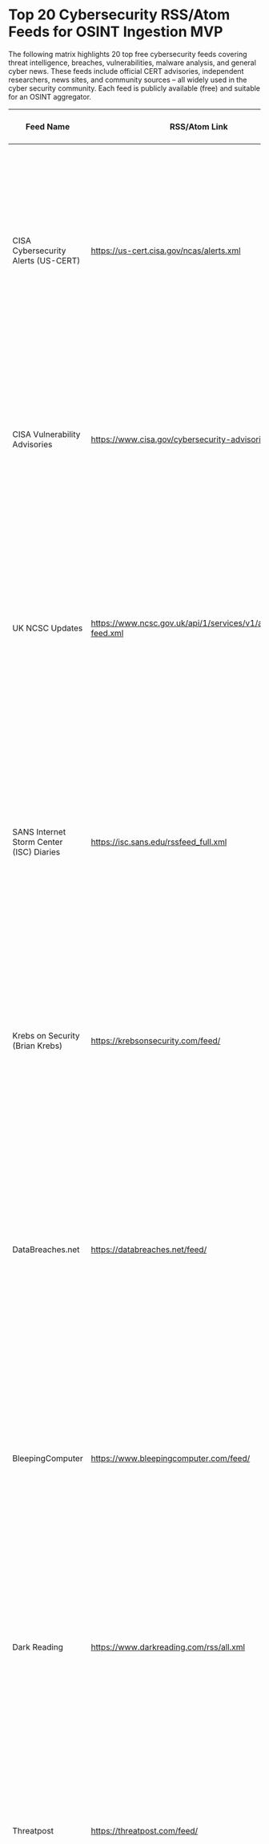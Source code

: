 # Top 20 Cybersecurity RSS/Atom Feeds for OSINT Ingestion MVP

The following matrix highlights 20 top free cybersecurity feeds covering threat intelligence, breaches, vulnerabilities, malware analysis, and general cyber news. These feeds include official CERT advisories, independent researchers, news sites, and community sources – all widely used in the cyber security community. Each feed is publicly available (free) and suitable for an OSINT aggregator.


| Feed Name                                      | RSS/Atom Link                                                        | Focus Area(s)                                            | Type                         | Free/Paid | Short Summary of Coverage                                                                                                                                       |
|-----------------------------------------------|----------------------------------------------------------------------|----------------------------------------------------------|------------------------------|-----------|----------------------------------------------------------------------------------------------------------------------------------------------------------------|
| CISA Cybersecurity Alerts (US-CERT)           | https://us-cert.cisa.gov/ncas/alerts.xml                             | Threat alerts, current security issues                   | Official (Government)        | Free      | High-priority alerts from the US Cybersecurity & Infrastructure Security Agency. Provides timely info on current security issues, major threats, vulnerabilities and exploits. Useful for staying updated on active cyber incidents. |
| CISA Vulnerability Advisories                 | https://www.cisa.gov/cybersecurity-advisories/all.xml                | Vulnerability disclosures, patches (incl. ICS)           | Official (Government)        | Free      | Official CISA advisories on newly discovered vulnerabilities. Details on affected systems, severity, and mitigation. Helps track critical patches and exploits as they are disclosed.                                                  |
| UK NCSC Updates                               | https://www.ncsc.gov.uk/api/1/services/v1/all-rss-feed.xml           | National cyber security news & advisories                | Official (Government)        | Free      | Updates from the UK’s National Cyber Security Centre. Includes news releases, threat guidance, and advisories, offering insight into UK government cyber defence initiatives and warnings. Useful for UK/EU-focused threat context. |
| SANS Internet Storm Center (ISC) Diaries      | https://isc.sans.edu/rssfeed_full.xml                                | Daily threat analysis, emerging attack trends            | Independent (Community)      | Free      | Community volunteer handlers post daily diaries highlighting new threats and attack trends. Provides expert analysis of malware, exploits, and security incidents worldwide. Renowned as a crowdsourced early-warning system.         |
| Krebs on Security (Brian Krebs)               | https://krebsonsecurity.com/feed/                                    | Cybercrime investigations, data breaches                 | Independent                  | Free      | Brian Krebs’s blog featuring investigative reporting on major data breaches, cybercrimes, and hacking incidents. Known for breaking stories on cybercrime gangs and breaches, with in-depth analysis and interviews.                 |
| DataBreaches.net                              | https://databreaches.net/feed/                                       | Data breach incidents, leaks                             | Independent                  | Free      | Blog dedicated to data breach news across industries. Combines news aggregation with original investigative reporting and opinion on breach incidents. Tracks disclosed leaks, ransomware victim updates, and breach legislation news. |
| BleepingComputer                              | https://www.bleepingcomputer.com/feed/                               | Cybersecurity news, malware, tech support threats        | Independent                  | Free      | A widely-followed security news site covering malware outbreaks, software vulnerabilities, data breaches, and technology news. Articles provide practical details and removal guidance for threats.                                |
| Dark Reading                                  | https://www.darkreading.com/rss/all.xml                              | Information security news, industry analysis             | Independent                  | Free      | Trusted online cybersecurity news outlet. Provides a broad range of infosec news, vulnerability reports, and expert analysis. Covers enterprise security trends, breaches, and research findings in depth.                           |
| Threatpost                                    | https://threatpost.com/feed/                                         | Security news, threats & vulnerabilities                  | Independent                  | Free      | Independent IT security news site delivering daily stories on vulnerabilities, exploits, malware campaigns, and cybersecurity policy. Known for timely reporting with expert commentary.                                        |
| The Hacker News                               | https://feeds.feedburner.com/TheHackersNews                          | General hacking & cyber news, malware, breaches          | Independent                  | Free      | Popular cybersecurity news source covering hacking incidents, data breaches, vulnerability alerts, and malware research. Updated frequently with brief, accessible reports on emerging threats.                                     |
| Schneier on Security (Bruce Schneier)         | https://www.schneier.com/blog/atom.xml                               | Security insights, cryptography, policy                  | Independent                  | Free      | Bruce Schneier’s influential blog featuring commentary on security topics, cryptography, and privacy. Offers high-level insights and analysis from a renowned security technologist.                                           |
| Graham Cluley Security                        | https://www.grahamcluley.com/feed/                                   | Security news, malware, privacy                          | Independent                  | Free      | Security blog by veteran UK antivirus researcher Graham Cluley. Covers the latest malware, hacking, and privacy news with a touch of opinion and humour. Provides easy-to-understand threat explanations and advice.            |
| Malwarebytes Labs                             | https://blog.malwarebytes.com/feed/                                  | Malware analysis, threat research                        | Independent                  | Free      | Research blog by Malwarebytes. Publishes technical analyses of malware, ransomware, and phishing campaigns, as well as threat trend reports. Focuses on how threats work and how to remediate them.                                |
| Cisco Talos Intelligence Blog                 | https://feeds.feedburner.com/feedburner/Talos                        | Threat intelligence research, malware campaigns          | Independent                  | Free      | Threat research updates from Cisco Talos. Provides deep dives into malware campaigns, new exploits, threat actor TTPs, and significant vulnerabilities, often including IOCs and defensive guidance.                                |
| Securelist (Kaspersky GReAT)                  | https://securelist.com/feed/                                         | APT reports, malware research, threat intelligence       | Independent                  | Free      | Kaspersky Lab’s threat research blog covering APTs, malware evolution, and cyber-espionage campaigns. Offers technical reports on actor activity, malware reverse-engineering, and global threat statistics.                       |
| Exploit-DB Latest Exploits                    | https://www.exploit-db.com/rss.xml                                   | Exploit code releases, PoC vulnerabilities               | Open Source                  | Free      | RSS feed of the Exploit Database. Lists newly submitted exploits and shellcode for known vulnerabilities. Ideal for tracking availability of exploit code for recent CVEs.                                                          |
| CERT/CC Vulnerability Notes                   | https://www.kb.cert.org/vulfeed/                                     | Vulnerability advisories (multi-vendor)                  | Official (CERT)              | Free      | Feed of Vulnerability Notes from CERT/CC. Each note details a software vulnerability, affected products, impact, and remediation. Authoritative source of multi-vendor disclosures.                                             |
| Reddit r/netsec                               | https://www.reddit.com/r/netsec/.rss                                 | Community-curated security news & discussion             | Open Source (Community)      | Free      | Reddit /r/netsec feed aggregating user-submitted cybersecurity news, blog posts, and discussion threads. Covers a wide range of security topics vetted by infosec enthusiasts.                                                     |
| Microsoft Security Response Center (MSRC)     | https://msrc-blog.microsoft.com/feed/                                | Patch announcements, product security updates            | Official (Vendor)            | Free      | Official Microsoft Security Response Center blog feed. Details Microsoft product vulnerabilities, patch Tuesday releases, and security guidance. Essential for Windows and Azure ecosystem security.                            |
| CERT-EU Security Advisories                   | https://cert.europa.eu/cert/Data/newsletter/reviewlatest-SecurityBulletins.xml | Security advisories, EU-focused vulnerabilities | Official (Government)        | Free      | Security bulletins from CERT-EU for EU institutions. Covers newly disclosed vulnerabilities, affected software, and recommended actions, offering a European perspective on major security updates.                          |


*Note*: All above feeds are free to access and provide publicly available information. RSS/Atom links can be added directly to your feed reader or OSINT platform. Focus areas indicate the primary content, though many feeds cover multiple aspects of cybersecurity.

## Major Paid Threat Intelligence Feeds (Overview)

In addition to the free sources above, there are several high-quality commercial threat intelligence feeds available. These typically require a subscription and are used by organisations needing advanced or niche intelligence. Pricing for paid feeds varies widely – annual subscriptions can range from a few thousand to over $100,000 USD per year​ (tens of thousands of pounds sterling), depending on the depth of intelligence and services included. Below are some of the leading paid intel feed providers, along with their focus and value:

- **Recorded Future – A comprehensive threat intelligence platform aggregating open source, dark web, technical, and geopolitical data in real time.** 

    Focus: Broad threat intelligence (indicators, threat actor tracking, vulnerabilities) with extensive context and analytics. Value: Known for its large collection and machine learning analytics, Recorded Future helps organisations proactively identify emerging threats. However, it is premium-priced (often in the high tens of thousands per annum) commensurate with its depth and tool integrations​

- **CrowdStrike Falcon Intelligence – Threat feed and reports from CrowdStrike’s renowned team (behind the Falcon platform).** 

    Focus: Nation-state APT groups, cyber-criminal campaigns, malware threat indicators, and actor profiles. Type: Paid (vendor). Value: Provides highly actionable intelligence tied to CrowdStrike’s endpoint products – including adversary tactics, techniques, and procedures (TTPs) – enabling organisations to bolster threat hunting and incident response. Priced for enterprise, often part of a larger EDR bundle.

- **Mandiant Threat Intelligence (FireEye) – Intel service from Mandiant (Google Cloud).** 

    Focus: In-depth reports on advanced threat actors, major breaches, zero-day vulnerabilities, and strategic intelligence. Value: Mandiant’s team is usually first to investigate major APT incidents; subscribers get early access to detailed reports and IOCs from real incident responses. High annual cost, but valued for the quality of analysis and front-line breach insights.

- **Flashpoint – Specialist in dark web and threat actor intelligence.** 

    Focus: Closed forums, criminal marketplaces, threat actor communications (including geopolitical risks and fraud). Value: Delivers intelligence that isn’t available on open channels, helping organisations detect criminal targeting or data leaks. Often used by financial and government sectors; subscriptions are premium, reflecting the specialised dark web monitoring capabilities.

- **Intel 471 – Cybercrime underground focused feed.** 
    
    Focus: Malware-as-a-service operations, ransomware gangs, criminal forums, and botnet intel. Value: Provides vetted intelligence on threat actor activities and technical IOCs from the cyber underground. Typically paid by large enterprises and MSSPs to preempt cybercrime threats. Cost is significant and usually tailored to the scope of coverage needed.

- **Kaspersky Threat Intelligence Services – (Paid feeds by Kaspersky Lab).** 
    
    Focus: APT reports, crimeware campaigns, threat data feeds (malicious URLs, file hashes, etc.), and underground forum monitoring. Value: Leverages Kaspersky’s global research (including regions like Russia/CIS) for exclusive insights. Offers data feeds that integrate into SIEMs. Paid tiers vary; comprehensive packages can be costly, but provide very granular IOC data and reports.

Other notable paid feeds include IBM X-Force Premium, BT Security Threat Intelligence, SophosLabs Intelix, and feeds from platform providers like Anomali or ThreatConnect. These services often bundle proactive alerts, data APIs, analyst support, and tailored reporting. Organizations considering paid feeds should weigh the cost against the value of earlier warnings and richer context (e.g. exclusive indicators, detailed actor dossiers, and predictive analysis). High-quality paid feeds can significantly enhance an OSINT ingestion system by providing curated, context-rich intelligence not readily available from free sources, but they are usually only justified for organisations with mature security operations and sufficient budget.


# Citations

1. **GitHub - thehappydinoa/awesome-threat-intel-rss**
 
   - **Description**: A curated list of Awesome Threat Intelligence blogs.
   - **Details**:
     - Provide timely information about current security issues, vulnerabilities, and exploits.
     - **Web**: https://us-cert.cisa.gov/ncas/alerts
     - **Feed**: https://us-cert.cisa.gov/ncas/alerts.xml

2. **Getting the most from the SANS Internet Storm Center | Barracuda Networks Blog**

   - **Description**: Threat data analysis. The ISC is staffed by about 40 volunteer “handlers” who analyse incoming threat data using an ever-evolving set of tools. They post daily “diaries” highlighting new threats, emerging trends, and security industry developments, along with daily summary podcasts.

3. **Awesome Threat Intel RSS** (via GitHub)

   - **Feeds**:
     - **Krebs on Security**
       - **Description**: Brian Krebs is a household name in information security, and his blog is among the most well known and respected in the space. A daily blog dedicated to investigative stories on cybercrime and computer security.
       - **Web**: https://krebsonsecurity.com/
       - **Feed**: http://krebsonsecurity.com/feed/
       - **Subscribe**: https://app.obstracts.com/
     - **Lohrmann on Cybersecurity**

4. **Top 15 Data Breach RSS Feeds**

   - **Description**: Blog posts on data breaches in various industries such as business, education, and finance, as well as articles on data breach regulations and legislation. Combines news aggregation with investigative reporting and opinion.
   - **More**: Twitter Followers 10K
   - **Email**: anuj@feedspot.com

5. **Threatpost** (via GitHub Awesome list)

   - **Description**: An independent news site, leading source of information about IT and business security for hundreds of thousands of professionals.
   - **Frequency**: 27 posts per week
   - **Web**: https://threatpost.com/
   - **Feed**: https://threatpost.com/feed/

6. **Only 30? Why not 108? You're welcome** (Medium)

   - **Feed Links**: 
     - http://www.kb.cert.org/vulfeed/
     - https://cyware.com/rss-feed/
     - https://dragos.com/feed/

7. **/r/netsec** (via GitHub Awesome list)

   - **Description**: Network security sub-Reddit.
   - **Feed**: https://www.reddit.com/r/netsec/.rss

8. **What are Threat Intelligence Feeds?**

   - **Description**: Paid feeds often require an annual subscription ranging from a few thousand dollars to over $100,000 per year. Organisations should align their choice of threat intelligence feeds with their cybersecurity budget.

## All Sources

- github (14)
- reddit (3)
- rss.feedspot (5)
- ncsc.gov (2)
- news.ycombinator
- nvd.nist (2)
- feeder (2)
- packetstorm
- krebsonsecurity
- feeds.feedburner
- cisa
- aboutdfir
- cert.europa
- en.wikipedia
- blog.barracuda
